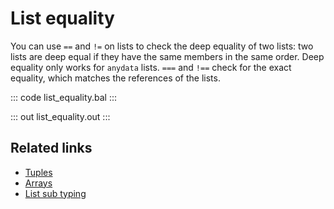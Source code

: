 # List equality

You can use `==` and `!=` on lists to check the deep equality of two lists: two lists are deep equal if they have the same members in the same order. Deep equality only works for `anydata` lists. `===` and `!==` check for the exact equality, which matches the references of the lists.

::: code list_equality.bal :::

::: out list_equality.out :::

## Related links
- [Tuples](/learn/by-example/tuples)
- [Arrays](/learn/by-example/arrays)
- [List sub typing](/learn/by-example/list-subtyping)
